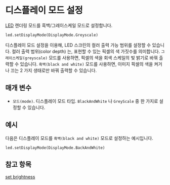 # 디스플레이 모드 설정

[LED](/device/screen) 렌더링 모드를 흑백/그레이스케일 모드로 설정합니다.

```sig
led.setDisplayMode(DisplayMode.Greyscale)
```

디스플레이 모드 설정을 이용해, LED 스크린의 컬러 출력 가능 범위를 설정할 수 있습니다. 컬러 출력 범위(color depth) 는, 표현할 수 있는 픽셀의 색 가짓수를 의미합니다. `그레이스케일(greyscale)` 모드를 사용하면, 픽셀의 색을 회색 스케일의 빛 밝기로 바꿔 출력할 수 있습니다. `흑백(black and white)` 모드를 사용하면, 이미지 픽셀의 색을 켜거나 끄는 2 가지 생태로만 바꿔 출력할 수 있습니다.

## 매개 변수

* `모드(mode)`. 디스플레이 모드 타입. `BlackAndWhite` 나 `GreyScale` 중 한 가지로 설정할 수 있습니다.

## 예시

다음은 디스플레이 모드를 `흑백(black and white)` 모드로 설정하는 예시입니다.

```blocks
led.setDisplayMode(DisplayMode.BackAndWhite)
```

## 참고 항목

[set brightness](/reference/led/set-brightness)